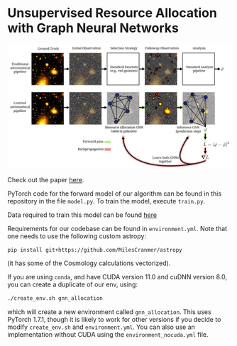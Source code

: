 # Unsupervised Resource Allocation with Graph Neural Networks

![](https://github.com/MilesCranmer/gnn_resource_allocation/blob/master/schematic.svg)

Check out the paper [here](https://arxiv.org/abs/2106.09761).

PyTorch code for the forward model of our algorithm can be found in this repository in the file `model.py`. To train the model, execute `train.py`.

Data required to train this model can be found [here](https://app.globus.org/file-manager?origin_id=75a68b36-a6c0-11eb-92d8-6b08dd67ff48&origin_path=%2F)

Requirements for our codebase can be found in `environment.yml`. Note that one needs to use the following custom astropy:
```
pip install git+https://github.com/MilesCranmer/astropy
```
(it has some of the Cosmology calculations vectorized).

If you are using `conda`, and have CUDA version 11.0 and cuDNN version 8.0, you can create a duplicate of our env, using:
```bash
./create_env.sh gnn_allocation
```
which will create a new environment called `gnn_allocation`. This uses PyTorch 1.7.1, though it is likely to work for other versions if you decide to modify `create_env.sh` and `environment.yml`. You can also use an implementation without CUDA using the `environment_nocuda.yml` file.

